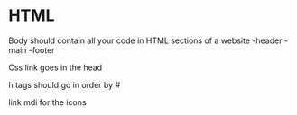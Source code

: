 # HTML
Body should contain all your code in HTML
sections of a website 
-header
-main
-footer

Css link goes in the head

h tags should go in order by #





link mdi for the icons 